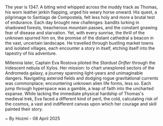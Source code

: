 
The year is 1347.  A biting wind whipped across the muddy track as Thomas, his worn leather jerkin flapping, urged his weary horse onward.  His quest, a pilgrimage to Santiago de Compostela, felt less holy and more a brutal test of endurance.  Each day brought new challenges: bandits lurking in shadowed forests, treacherous mountain passes, and the constant gnawing fear of disease and starvation. Yet, with every sunrise, the thrill of the unknown spurred him on, the promise of the distant cathedral a beacon in the vast, uncertain landscape.  He travelled through bustling market towns and isolated villages, each encounter a story in itself, etching itself into the tapestry of his adventure.

Millennia later, Captain Eva Rostova piloted the *Stardust Drifter* through the iridescent nebula of Xylos.  Her mission: to chart unexplored sectors of the Andromeda galaxy, a journey spanning light-years and unimaginable dangers.  Navigating asteroid fields and dodging rogue gravitational currents was commonplace; encountering unknown alien life forms, less so.  Each jump through hyperspace was a gamble, a leap of faith into the uncharted expanse.  While lacking the immediate physical hardship of Thomas's medieval trek, Eva faced a different kind of peril, the cold, calculating risk of the cosmos, a vast and indifferent canvas upon which her courage and skill painted their story.

~ By Hozmi - 08 April 2025
